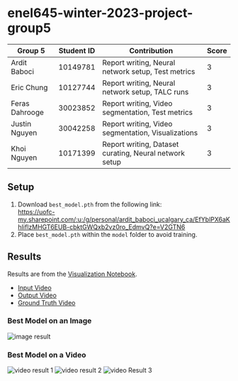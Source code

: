 # enel645-winter-2023-project-group5
| Group 5         | Student ID | Contribution                                           | Score |
| --------------- | ---------- | ---------------------------------------------------    | ----- |
| Ardit Baboci    | 10149781   | Report writing, Neural network setup, Test metrics     | 3     |
| Eric Chung      | 10127744   | Report writing, Neural network setup, TALC runs        | 3     |
| Feras Dahrooge  | 30023852   | Report writing, Video segmentation, Test metrics       | 3     |
| Justin Nguyen   | 30042258   | Report writing, Video segmentation, Visualizations     | 3     |
| Khoi  Nguyen    | 10171399   | Report writing, Dataset curating, Neural network setup | 3     |

## Setup
1. Download `best_model.pth` from the following link: <br>
https://uofc-my.sharepoint.com/:u:/g/personal/ardit_baboci_ucalgary_ca/EfYblPX6aKhIiflzMHGT6EUB-cbktGWQxb2vz0ro_EdmvQ?e=V2GTN6
2. Place `best_model.pth` within the `model` folder to avoid training.

## Results
Results are from the [Visualization Notebook](https://github.com/sschung1/enel645-winter-2023-project-group5/blob/main/model/enel645-group5-visualization.ipynb).
- [Input Video](https://github.com/sschung1/enel645-winter-2023-project-group5/blob/main/model/input_video.mp4)
- [Output Video](https://github.com/sschung1/enel645-winter-2023-project-group5/blob/main/model/output_video.mp4)
- [Ground Truth Video](https://github.com/sschung1/enel645-winter-2023-project-group5/blob/main/model/ground_truth_video.mp4)

### Best Model on an Image
![image result](https://github.com/sschung1/enel645-winter-2023-project-group5/blob/main/screenshots/image%20result.png)

### Best Model on a Video
![video result 1](https://github.com/sschung1/enel645-winter-2023-project-group5/blob/main/screenshots/video%20result%201.png)
![video result 2](https://github.com/sschung1/enel645-winter-2023-project-group5/blob/main/screenshots/video%20result%202.png)
![video Result 3](https://github.com/sschung1/enel645-winter-2023-project-group5/blob/main/screenshots/video%20result%203.png)
